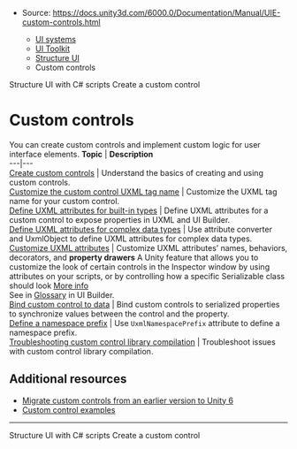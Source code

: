 * Source: https://docs.unity3d.com/6000.0/Documentation/Manual/UIE-custom-controls.html

  * [UI systems](https://docs.unity3d.com/6000.0/Documentation/Manual/UIToolkits.html)
  * [UI Toolkit](https://docs.unity3d.com/6000.0/Documentation/Manual/UIElements.html)
  * [Structure UI](https://docs.unity3d.com/6000.0/Documentation/Manual/UIE-structure-ui.html)
  * Custom controls


[](https://docs.unity3d.com/6000.0/Documentation/Manual/UIE-Controls.html)
Structure UI with C# scripts
[](https://docs.unity3d.com/6000.0/Documentation/Manual/UIE-create-custom-controls.html)
Create a custom control
# Custom controls
You can create custom controls and implement custom logic for user interface elements.
**Topic** | **Description**  
---|---  
[Create custom controls](https://docs.unity3d.com/6000.0/Documentation/Manual/UIE-create-custom-controls.html) | Understand the basics of creating and using custom controls.  
[Customize the custom control UXML tag name](https://docs.unity3d.com/6000.0/Documentation/Manual/ui-systems/custom-control-customize-uxml-tag-names.html) | Customize the UXML tag name for your custom control.  
[Define UXML attributes for built-in types](https://docs.unity3d.com/6000.0/Documentation/Manual/ui-systems/custom-control-attributes-built-in-types.html) | Define UXML attributes for a custom control to expose properties in UXML and UI Builder.  
[Define UXML attributes for complex data types](https://docs.unity3d.com/6000.0/Documentation/Manual/ui-systems/custom-control-attributes-complex-data-types.html) | Use attribute converter and UxmlObject to define UXML attributes for complex data types.  
[Customize UXML attributes](https://docs.unity3d.com/6000.0/Documentation/Manual/ui-systems/custom-control-customize-uxml-attributes.html) | Customize UXML attributes’ names, behaviors, decorators, and **property drawers** A Unity feature that allows you to customize the look of certain controls in the Inspector window by using attributes on your scripts, or by controlling how a specific Serializable class should look [More info](https://docs.unity3d.com/6000.0/Documentation/Manual/editor-PropertyDrawers.html)  
See in [Glossary](https://docs.unity3d.com/6000.0/Documentation/Manual/Glossary.html#PropertyDrawer) in UI Builder.  
[Bind custom control to data](https://docs.unity3d.com/6000.0/Documentation/Manual/UIE-bind-custom-control-to-data.html) | Bind custom controls to serialized properties to synchronize values between the control and the property.  
[Define a namespace prefix](https://docs.unity3d.com/6000.0/Documentation/Manual/UIE-define-a-namespace-prefix.html) | Use `UxmlNamespacePrefix` attribute to define a namespace prefix.  
[Troubleshooting custom control library compilation](https://docs.unity3d.com/6000.0/Documentation/Manual/UIE-troubleshooting-custom-control-library-compilation.html) | Troubleshoot issues with custom control library compilation.  
## Additional resources
  * [Migrate custom controls from an earlier version to Unity 6](https://docs.unity3d.com/6000.0/Documentation/Manual/ui-systems/migrate-custom-control.html)
  * [Custom control examples](https://docs.unity3d.com/6000.0/Documentation/Manual/UIE-uxml-examples.html#custom-controls)


* * *
[](https://docs.unity3d.com/6000.0/Documentation/Manual/UIE-Controls.html)
Structure UI with C# scripts
[](https://docs.unity3d.com/6000.0/Documentation/Manual/UIE-create-custom-controls.html)
Create a custom control
